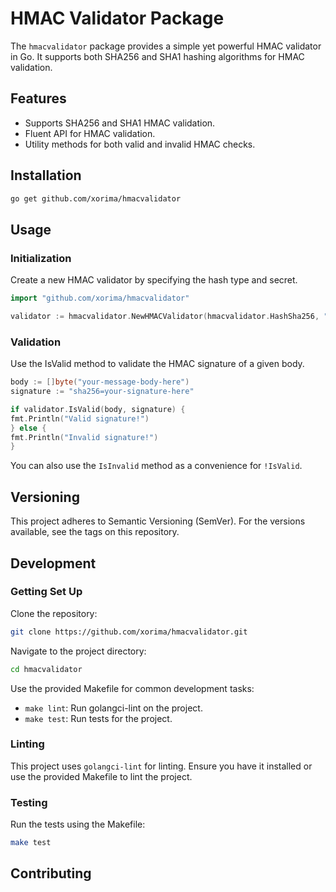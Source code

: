 # HMAC Validator Package

The `hmacvalidator` package provides a simple yet powerful HMAC validator in Go.
It supports both SHA256 and SHA1 hashing algorithms for HMAC validation.

## Features

- Supports SHA256 and SHA1 HMAC validation.
- Fluent API for HMAC validation.
- Utility methods for both valid and invalid HMAC checks.

## Installation

```bash
go get github.com/xorima/hmacvalidator
```

## Usage

### Initialization

Create a new HMAC validator by specifying the hash type and secret.

```go
import "github.com/xorima/hmacvalidator"

validator := hmacvalidator.NewHMACValidator(hmacvalidator.HashSha256, "your-secret-here")
```

### Validation

Use the IsValid method to validate the HMAC signature of a given body.

```go
body := []byte("your-message-body-here")
signature := "sha256=your-signature-here"

if validator.IsValid(body, signature) {
fmt.Println("Valid signature!")
} else {
fmt.Println("Invalid signature!")
}
```

You can also use the `IsInvalid` method as a convenience for `!IsValid`.

## Versioning

This project adheres to Semantic Versioning (SemVer).
For the versions available, see the tags on this repository.

## Development

### Getting Set Up

Clone the repository:

```bash
git clone https://github.com/xorima/hmacvalidator.git
```

Navigate to the project directory:

```bash
cd hmacvalidator
```

Use the provided Makefile for common development tasks:

- `make lint`: Run golangci-lint on the project.
- `make test`: Run tests for the project.

### Linting

This project uses `golangci-lint` for linting.
Ensure you have it installed or use the provided Makefile to lint the project.

### Testing

Run the tests using the Makefile:

```bash
make test
```

## Contributing
